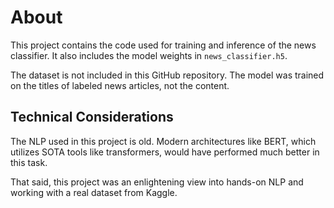 # About

This project contains the code used for training and inference of the news classifier. It also includes the model weights in `news_classifier.h5`.

The dataset is not included in this GitHub repository. The model was trained on the titles of labeled news articles, not the content.

## Technical Considerations

The NLP used in this project is old. Modern architectures like BERT, which utilizes SOTA tools like transformers, would have performed much better in this task.

That said, this project was an enlightening view into hands-on NLP and working with a real dataset from Kaggle.
